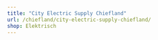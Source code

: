 ```yaml
---
title: "City Electric Supply Chiefland"
url: /chiefland/city-electric-supply-chiefland/
shop: Elektrisch
---
```

